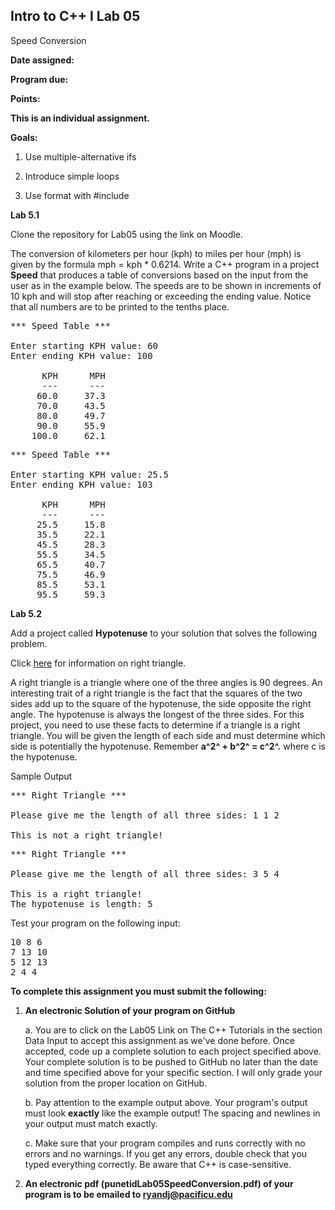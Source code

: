 ## Intro to C++ I Lab 05

Speed Conversion

**Date assigned:** 

**Program due:**

**Points:** 

**This is an individual assignment.**

**Goals:**

1.  Use multiple-alternative ifs

2.  Introduce simple loops

3.  Use format with #include <iomanip>

**Lab 5.1**

Clone the repository for Lab05 using the link on Moodle.

The conversion of kilometers per hour (kph) to miles per hour (mph) is
given by the formula mph = kph \* 0.6214. Write a C++ program in a
project **Speed** that produces a table of conversions based on the
input from the user as in the example below. The speeds are to be shown
in increments of 10 kph and will stop after reaching or exceeding the
ending value. Notice that all numbers are to be printed to the tenths
place.

<pre>
*** Speed Table ***

Enter starting KPH value: 60
Enter ending KPH value: 100

      KPH      MPH
      ---      ---
     60.0     37.3
     70.0     43.5
     80.0     49.7
     90.0     55.9
    100.0     62.1
</pre>

<pre>
*** Speed Table ***

Enter starting KPH value: 25.5
Enter ending KPH value: 103

      KPH      MPH
      ---      ---
     25.5     15.8
     35.5     22.1
     45.5     28.3
     55.5     34.5
     65.5     40.7
     75.5     46.9
     85.5     53.1
     95.5     59.3
</pre>
      
**Lab 5.2**

Add a project called **Hypotenuse** to your solution that solves the
following problem.
      
Click [here](https://en.wikipedia.org/wiki/Right_triangle) for information on right triangle.

A right triangle is a triangle where one of the three
angles is 90 degrees. An interesting trait of a right triangle is the
fact that the squares of the two sides add up to the square of the
hypotenuse, the side opposite the right angle. The hypotenuse is always
the longest of the three sides. For this project, you need to use these
facts to determine if a triangle is a right triangle. You will be given
the length of each side and must determine which side is potentially the
hypotenuse. Remember **a^2^ + b^2^ = c^2^.** where c is the hypotenuse.

Sample Output
      
<pre>
*** Right Triangle ***

Please give me the length of all three sides: 1 1 2

This is not a right triangle!
</pre>

<pre>
*** Right Triangle ***

Please give me the length of all three sides: 3 5 4

This is a right triangle!
The hypotenuse is length: 5
</pre>
      
Test your program on the following input:
      
<pre>
10 8 6
7 13 10
5 12 13
2 4 4
</pre>
      
**To complete this assignment you must submit the following:**

1.  **An electronic Solution of your program on GitHub**

    a.  You are to click on the Lab05 Link on The C++ Tutorials in the section Data Input to accept this
        assignment as we've done before. Once accepted, code up a
        complete solution to each project specified above. Your
        complete solution is to be pushed to GitHub no later than the
        date and time specified above for your specific section. I will
        only grade your solution from the proper location on GitHub.

    b.  Pay attention to the example output above. Your program's output
        must look **exactly** like the example output! The spacing and
        newlines in your output must match exactly.

    c.  Make sure that your program compiles and runs correctly with no
        errors and no warnings. If you get any errors, double check that
        you typed everything correctly. Be aware that C++ is
        case-sensitive.

2.  **An electronic pdf (punetidLab05SpeedConversion.pdf) 
of your program is to be emailed to ryandj@pacificu.edu**
